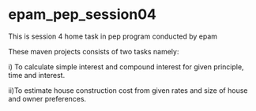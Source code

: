# epam_pep_session04
This is session 4 home task in pep program conducted by epam

These maven projects consists of two tasks namely:

i) To calculate simple interest and compound interest for given principle, time and interest. 

ii)To estimate house construction cost from given rates and size of house and owner preferences. 

